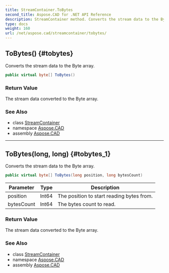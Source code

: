 ```yaml
---
title: StreamContainer.ToBytes
second_title: Aspose.CAD for .NET API Reference
description: StreamContainer method. Converts the stream data to the Byte array
type: docs
weight: 160
url: /net/aspose.cad/streamcontainer/tobytes/
---
```

## ToBytes() {#tobytes}

Converts the stream data to the Byte array.

```csharp
public virtual byte[] ToBytes()
```

### Return Value

The stream data converted to the Byte array.

### See Also

* class [StreamContainer](../)
* namespace [Aspose.CAD](../../../aspose.cad/)
* assembly [Aspose.CAD](../../../)

---

## ToBytes(long, long) {#tobytes_1}

Converts the stream data to the Byte array.

```csharp
public virtual byte[] ToBytes(long position, long bytesCount)
```

| Parameter | Type | Description |
| --- | --- | --- |
| position | Int64 | The position to start reading bytes from. |
| bytesCount | Int64 | The bytes count to read. |

### Return Value

The stream data converted to the Byte array.

### See Also

* class [StreamContainer](../)
* namespace [Aspose.CAD](../../../aspose.cad/)
* assembly [Aspose.CAD](../../../)


